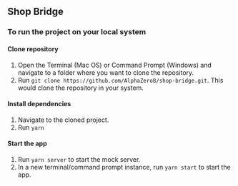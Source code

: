 ## Shop Bridge

### To run the project on your local system
#### Clone repository
1. Open the Terminal (Mac OS) or Command Prompt (Windows) and navigate to a folder where you want to clone the repository.
2. Run `git clone https://github.com/AlphaZero8/shop-bridge.git`. This would clone the repository in your system.

#### Install dependencies
1. Navigate to the cloned project.
2. Run `yarn`

#### Start the app
1. Run `yarn server` to start the mock server.
2. In a new terminal/command prompt instance, run `yarn start` to start the app.